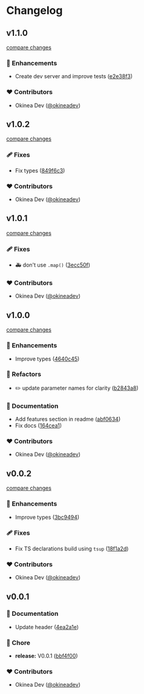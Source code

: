 # Changelog


## v1.1.0

[compare changes](https://github.com/okineadev/contributors-table-npm/compare/v1.0.2...v1.1.0)

### 🚀 Enhancements

- Create dev server and improve tests ([e2e38f3](https://github.com/okineadev/contributors-table-npm/commit/e2e38f3))

### ❤️ Contributors

- Okinea Dev ([@okineadev](http://github.com/okineadev))

## v1.0.2

[compare changes](https://github.com/okineadev/contributors-table-npm/compare/v1.0.1...v1.0.2)

### 🩹 Fixes

- Fix types ([849f6c3](https://github.com/okineadev/contributors-table-npm/commit/849f6c3))

### ❤️ Contributors

- Okinea Dev ([@okineadev](http://github.com/okineadev))

## v1.0.1

[compare changes](https://github.com/okineadev/contributors-table-npm/compare/v1.0.0...v1.0.1)

### 🩹 Fixes

- 🚑 don't use `.map()` ([3ecc50f](https://github.com/okineadev/contributors-table-npm/commit/3ecc50f))

### ❤️ Contributors

- Okinea Dev ([@okineadev](http://github.com/okineadev))

## v1.0.0

[compare changes](https://github.com/okineadev/contributors-table-npm/compare/v0.0.2...v1.0.0)

### 🚀 Enhancements

- Improve types ([4640c45](https://github.com/okineadev/contributors-table-npm/commit/4640c45))

### 💅 Refactors

- ✏️ update parameter names for clarity ([b2843a8](https://github.com/okineadev/contributors-table-npm/commit/b2843a8))

### 📖 Documentation

- Add features section in readme ([abf0634](https://github.com/okineadev/contributors-table-npm/commit/abf0634))
- Fix docs ([164cea1](https://github.com/okineadev/contributors-table-npm/commit/164cea1))

### ❤️ Contributors

- Okinea Dev ([@okineadev](http://github.com/okineadev))

## v0.0.2

[compare changes](https://github.com/okineadev/contributors-table-npm/compare/v0.0.1...v0.0.2)

### 🚀 Enhancements

- Improve types ([3bc9494](https://github.com/okineadev/contributors-table-npm/commit/3bc9494))

### 🩹 Fixes

- Fix TS declarations build using `tsup` ([18f1a2d](https://github.com/okineadev/contributors-table-npm/commit/18f1a2d))

### ❤️ Contributors

- Okinea Dev ([@okineadev](http://github.com/okineadev))

## v0.0.1


### 📖 Documentation

- Update header ([4ea2a1e](https://github.com/okineadev/contributors-table-npm/commit/4ea2a1e))

### 🏡 Chore

- **release:** V0.0.1 ([bbf4f00](https://github.com/okineadev/contributors-table-npm/commit/bbf4f00))

### ❤️ Contributors

- Okinea Dev ([@okineadev](http://github.com/okineadev))

